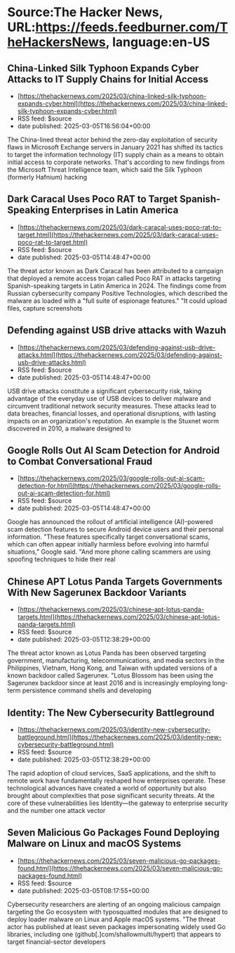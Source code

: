 # Source:The Hacker News, URL:https://feeds.feedburner.com/TheHackersNews, language:en-US

## China-Linked Silk Typhoon Expands Cyber Attacks to IT Supply Chains for Initial Access
 - [https://thehackernews.com/2025/03/china-linked-silk-typhoon-expands-cyber.html](https://thehackernews.com/2025/03/china-linked-silk-typhoon-expands-cyber.html)
 - RSS feed: $source
 - date published: 2025-03-05T16:56:04+00:00

The China-lined threat actor behind the zero-day exploitation of security flaws in Microsoft Exchange servers in January 2021 has shifted its tactics to target the information technology (IT) supply chain as a means to obtain initial access to corporate networks.
That's according to new findings from the Microsoft Threat Intelligence team, which said the Silk Typhoon (formerly Hafnium) hacking

## Dark Caracal Uses Poco RAT to Target Spanish-Speaking Enterprises in Latin America
 - [https://thehackernews.com/2025/03/dark-caracal-uses-poco-rat-to-target.html](https://thehackernews.com/2025/03/dark-caracal-uses-poco-rat-to-target.html)
 - RSS feed: $source
 - date published: 2025-03-05T14:48:47+00:00

The threat actor known as Dark Caracal has been attributed to a campaign that deployed a remote access trojan called Poco RAT in attacks targeting Spanish-speaking targets in Latin America in 2024.
The findings come from Russian cybersecurity company Positive Technologies, which described the malware as loaded with a "full suite of espionage features."
"It could upload files, capture screenshots

## Defending against USB drive attacks with Wazuh
 - [https://thehackernews.com/2025/03/defending-against-usb-drive-attacks.html](https://thehackernews.com/2025/03/defending-against-usb-drive-attacks.html)
 - RSS feed: $source
 - date published: 2025-03-05T14:48:47+00:00

USB drive attacks constitute a significant cybersecurity risk, taking advantage of the everyday use of USB devices to deliver malware and circumvent traditional network security measures. These attacks lead to data breaches, financial losses, and operational disruptions, with lasting impacts on an organization's reputation. An example is the Stuxnet worm discovered in 2010, a malware designed to

## Google Rolls Out AI Scam Detection for Android to Combat Conversational Fraud
 - [https://thehackernews.com/2025/03/google-rolls-out-ai-scam-detection-for.html](https://thehackernews.com/2025/03/google-rolls-out-ai-scam-detection-for.html)
 - RSS feed: $source
 - date published: 2025-03-05T14:48:47+00:00

Google has announced the rollout of artificial intelligence (AI)-powered scam detection features to secure Android device users and their personal information.
"These features specifically target conversational scams, which can often appear initially harmless before evolving into harmful situations," Google said. "And more phone calling scammers are using spoofing techniques to hide their real

## Chinese APT Lotus Panda Targets Governments With New Sagerunex Backdoor Variants
 - [https://thehackernews.com/2025/03/chinese-apt-lotus-panda-targets.html](https://thehackernews.com/2025/03/chinese-apt-lotus-panda-targets.html)
 - RSS feed: $source
 - date published: 2025-03-05T12:38:29+00:00

The threat actor known as Lotus Panda has been observed targeting government, manufacturing, telecommunications, and media sectors in the Philippines, Vietnam, Hong Kong, and Taiwan with updated versions of a known backdoor called Sagerunex.
"Lotus Blossom has been using the Sagerunex backdoor since at least 2016 and is increasingly employing long-term persistence command shells and developing

## Identity: The New Cybersecurity Battleground
 - [https://thehackernews.com/2025/03/identity-new-cybersecurity-battleground.html](https://thehackernews.com/2025/03/identity-new-cybersecurity-battleground.html)
 - RSS feed: $source
 - date published: 2025-03-05T12:38:29+00:00

The rapid adoption of cloud services, SaaS applications, and the shift to remote work have fundamentally reshaped how enterprises operate. These technological advances have created a world of opportunity but also brought about complexities that pose significant security threats. At the core of these vulnerabilities lies Identity—the gateway to enterprise security and the number one attack vector

## Seven Malicious Go Packages Found Deploying Malware on Linux and macOS Systems
 - [https://thehackernews.com/2025/03/seven-malicious-go-packages-found.html](https://thehackernews.com/2025/03/seven-malicious-go-packages-found.html)
 - RSS feed: $source
 - date published: 2025-03-05T08:17:55+00:00

Cybersecurity researchers are alerting of an ongoing malicious campaign targeting the Go ecosystem with typosquatted modules that are designed to deploy loader malware on Linux and Apple macOS systems.
"The threat actor has published at least seven packages impersonating widely used Go libraries, including one (github[.]com/shallowmulti/hypert) that appears to target financial-sector developers

